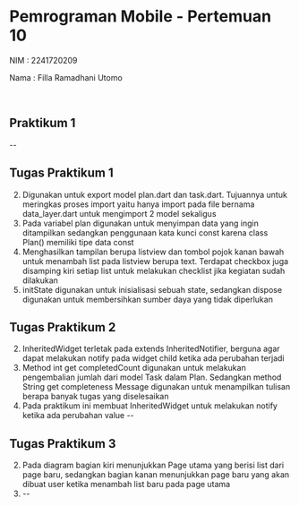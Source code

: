# Pemrograman Mobile - Pertemuan 10

NIM : 2241720209

Nama : Filla Ramadhani Utomo

<br>

## Praktikum 1

--

## Tugas Praktikum 1
2. Digunakan untuk export model plan.dart dan task.dart. Tujuannya untuk meringkas proses import yaitu hanya import pada file bernama data_layer.dart untuk mengimport 2 model sekaligus
3. Pada variabel plan digunakan untuk menyimpan data yang ingin ditampilkan sedangkan penggunaan kata kunci const karena class Plan() memiliki tipe data const
4. Menghasilkan tampilan berupa listview dan tombol pojok kanan bawah untuk menambah list pada listview berupa text. Terdapat checkbox juga disamping kiri setiap list untuk melakukan checklist jika kegiatan sudah dilakukan
5. initState digunakan untuk inisialisasi sebuah state, sedangkan dispose digunakan untuk membersihkan sumber daya yang tidak diperlukan



## Tugas Praktikum 2
2. InheritedWidget terletak pada extends InheritedNotifier<ValueNotifier>, berguna agar dapat melakukan notify pada widget child ketika ada perubahan terjadi 
3. Method int get completedCount digunakan untuk melakukan pengembalian jumlah dari model Task dalam Plan. Sedangkan method String get completeness Message digunakan untuk menampilkan tulisan berapa banyak tugas yang diselesaikan  
4. Pada praktikum ini membuat InheritedWidget untuk melakukan notify ketika ada perubahan value
--

## Tugas Praktikum 3
2. Pada diagram bagian kiri menunjukkan Page utama yang berisi list dari page baru, sedangkan bagian kanan menunjukkan page baru yang akan dibuat user ketika menambah list baru pada page utama
3. --
